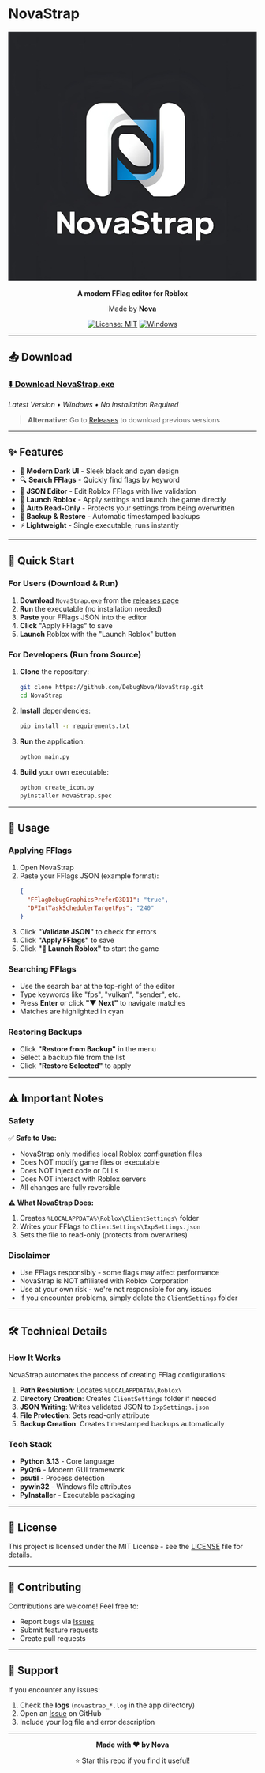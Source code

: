 # NovaStrap

<div align="center">

![NovaStrap Logo](novastrap_logo.png)

**A modern FFlag editor for Roblox**

Made by **Nova**

[![License: MIT](https://img.shields.io/badge/License-MIT-cyan.svg)](LICENSE)
[![Windows](https://img.shields.io/badge/Platform-Windows-blue.svg)](https://www.microsoft.com/windows)

</div>

---

## 📥 Download

### **[⬇️ Download NovaStrap.exe](https://github.com/DebugNova/NovaStrap/releases/latest/download/NovaStrap.exe)**

*Latest Version • Windows • No Installation Required*

> **Alternative:** Go to [Releases](https://github.com/DebugNova/NovaStrap/releases) to download previous versions

---

## ✨ Features

- 🎨 **Modern Dark UI** - Sleek black and cyan design
- 🔍 **Search FFlags** - Quickly find flags by keyword
- 📝 **JSON Editor** - Edit Roblox FFlags with live validation
- 🚀 **Launch Roblox** - Apply settings and launch the game directly
- 🔐 **Auto Read-Only** - Protects your settings from being overwritten
- 💾 **Backup & Restore** - Automatic timestamped backups
- ⚡ **Lightweight** - Single executable, runs instantly

---

## 🚀 Quick Start

### For Users (Download & Run)

1. **Download** `NovaStrap.exe` from the [releases page](https://github.com/DebugNova/NovaStrap/releases)
2. **Run** the executable (no installation needed)
3. **Paste** your FFlags JSON into the editor
4. **Click** "Apply FFlags" to save
5. **Launch** Roblox with the "Launch Roblox" button

### For Developers (Run from Source)

1. **Clone** the repository:
   ```bash
   git clone https://github.com/DebugNova/NovaStrap.git
   cd NovaStrap
   ```

2. **Install** dependencies:
   ```bash
   pip install -r requirements.txt
   ```

3. **Run** the application:
   ```bash
   python main.py
   ```

4. **Build** your own executable:
   ```bash
   python create_icon.py
   pyinstaller NovaStrap.spec
   ```

---

## 📖 Usage

### Applying FFlags

1. Open NovaStrap
2. Paste your FFlags JSON (example format):
   ```json
   {
     "FFlagDebugGraphicsPreferD3D11": "true",
     "DFIntTaskSchedulerTargetFps": "240"
   }
   ```
3. Click **"Validate JSON"** to check for errors
4. Click **"Apply FFlags"** to save
5. Click **"🚀 Launch Roblox"** to start the game

### Searching FFlags

- Use the search bar at the top-right of the editor
- Type keywords like "fps", "vulkan", "sender", etc.
- Press **Enter** or click **"▼ Next"** to navigate matches
- Matches are highlighted in cyan

### Restoring Backups

- Click **"Restore from Backup"** in the menu
- Select a backup file from the list
- Click **"Restore Selected"** to apply

---

## ⚠️ Important Notes

### Safety

✅ **Safe to Use:**
- NovaStrap only modifies local Roblox configuration files
- Does NOT modify game files or executable
- Does NOT inject code or DLLs
- Does NOT interact with Roblox servers
- All changes are fully reversible

⚠️ **What NovaStrap Does:**
1. Creates `%LOCALAPPDATA%\Roblox\ClientSettings\` folder
2. Writes your FFlags to `ClientSettings\IxpSettings.json`
3. Sets the file to read-only (protects from overwrites)

### Disclaimer

- Use FFlags responsibly - some flags may affect performance
- NovaStrap is NOT affiliated with Roblox Corporation
- Use at your own risk - we're not responsible for any issues
- If you encounter problems, simply delete the `ClientSettings` folder

---

## 🛠️ Technical Details

### How It Works

NovaStrap automates the process of creating FFlag configurations:

1. **Path Resolution**: Locates `%LOCALAPPDATA%\Roblox\`
2. **Directory Creation**: Creates `ClientSettings` folder if needed
3. **JSON Writing**: Writes validated JSON to `IxpSettings.json`
4. **File Protection**: Sets read-only attribute
5. **Backup Creation**: Creates timestamped backups automatically

### Tech Stack

- **Python 3.13** - Core language
- **PyQt6** - Modern GUI framework
- **psutil** - Process detection
- **pywin32** - Windows file attributes
- **PyInstaller** - Executable packaging

---

## 📄 License

This project is licensed under the MIT License - see the [LICENSE](LICENSE) file for details.

---

## 🤝 Contributing

Contributions are welcome! Feel free to:

- Report bugs via [Issues](https://github.com/DebugNova/NovaStrap/issues)
- Submit feature requests
- Create pull requests

---

## 💬 Support

If you encounter any issues:

1. Check the **logs** (`novastrap_*.log` in the app directory)
2. Open an [Issue](https://github.com/DebugNova/NovaStrap/issues) on GitHub
3. Include your log file and error description

---

<div align="center">

**Made with ❤️ by Nova**

⭐ Star this repo if you find it useful!

</div>
